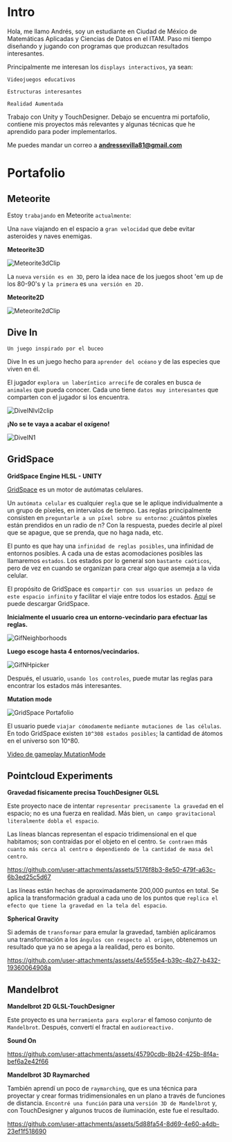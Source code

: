 
# Intro

Hola, me llamo Andrés, soy un estudiante en Ciudad de México de Matemáticas Aplicadas y Ciencias de Datos en el ITAM. Paso mi tiempo diseñando y jugando con programas que produzcan resultados interesantes. 

Principalmente me interesan los `displays interactivos`, ya sean:

`Videojuegos educativos`

`Estructuras interesantes`

`Realidad Aumentada`

Trabajo con Unity y TouchDesigner. Debajo se encuentra mi portafolio, contiene mis proyectos más relevantes y algunas técnicas que he aprendido para poder implementarlos.

Me puedes mandar un correo a **andressevilla81@gmail.com**

# Portafolio

## Meteorite 

Estoy `trabajando` en Meteorite `actualmente`:

Una `nave` viajando en el espacio a `gran velocidad` que debe evitar asteroides y naves enemigas.

**Meteorite3D**

![Meteorite3dClip](https://github.com/user-attachments/assets/ed9a4dc2-f446-4bbc-b045-c096f70cdfcb)

La `nueva` `versión es en 3D`, pero la idea nace de los juegos shoot 'em up de los 80-90's y  `la primera` es `una versión en 2D.`

**Meteorite2D**

![Meteorite2dClip](https://github.com/user-attachments/assets/e97e80de-63ea-46aa-be53-cf1baaf0f02a)

## Dive In

`Un juego inspirado por el buceo`

Dive In es un juego hecho para `aprender del océano` y de las especies que viven en él.

El jugador `explora un laberíntico arrecife` de corales en busca `de animales` que pueda conocer. Cada uno tiene `datos muy interesantes` que comparten con el jugador si los encuentra.

![DiveINlvl2clip](https://github.com/user-attachments/assets/25ed037c-8543-4767-864e-97dca579d2ad)

**¡No se te vaya a acabar el oxígeno!**

![DiveIN1](https://github.com/user-attachments/assets/edef0bae-5085-4f4d-a9eb-0eae193c81eb)

## GridSpace

**GridSpace Engine HLSL - UNITY**

[GridSpace](https://github.com/andressev/GridSpacee) es un motor de autómatas celulares.

Un `autómata celular` es cualquier `regla` que se le aplique individualmente a un grupo de píxeles, en intervalos de tiempo. Las reglas principalmente consisten en `preguntarle a un píxel sobre su entorno`: ¿cuántos píxeles están prendidos en un radio de n? Con la respuesta, puedes decirle al píxel que se apague, que se prenda, que no haga nada, etc.

El punto es que hay una `infinidad de reglas posibles`, una infinidad de entornos posibles. A cada una de estas acomodaciones posibles las llamaremos `estados`. Los estados por lo general son `bastante caóticos`, pero de vez en cuando se organizan para crear algo que asemeja a la vida celular.

El propósito de GridSpace es `compartir con sus usuarios un pedazo de este espacio infinito` y facilitar el viaje entre todos los estados. [Aquí](https://github.com/andressev/GridSpacee) se puede descargar GridSpace.

**Inicialmente el usuario crea un entorno-vecindario para efectuar las reglas.**

![GifNeighborhoods](https://github.com/user-attachments/assets/50d62360-fe90-4d12-9d1b-b9752f77f903)

**Luego escoge hasta 4 entornos/vecindarios.**

![GifNHpicker](https://github.com/user-attachments/assets/5dcbd464-9484-418f-a433-c6ba10b94331)

Después, el usuario, `usando los controles`, puede mutar las reglas para encontrar los estados más interesantes.

**Mutation mode**

![GridSpace Portafolio](https://github.com/user-attachments/assets/15eea6ea-17d4-42ae-805a-d90a68d3d044)

El usuario puede `viajar cómodamente` `mediante mutaciones de las células`. En todo GridSpace existen `10^308 estados posibles`; la cantidad de átomos en el universo son 10^80.

[Video de gameplay MutationMode](https://www.youtube.com/watch?v=BqFUAaOdQgY)

## Pointcloud Experiments

**Gravedad físicamente precisa TouchDesigner GLSL**

Este proyecto nace de intentar `representar precisamente la gravedad` en el espacio; no es una fuerza en realidad. Más bien, `un campo gravitacional literalmente dobla el espacio`.

Las líneas blancas representan el espacio tridimensional en el que habitamos; son contraídas por el objeto en el centro. `Se contraen` más `cuanto más cerca al centro` `o dependiendo de la cantidad de masa del centro`.

https://github.com/user-attachments/assets/5176f8b3-8e50-479f-a63c-6b3ed25c5d67

Las líneas están hechas de aproximadamente 200,000 puntos en total. Se aplica la transformación gradual a cada uno de los puntos que `replica el efecto que tiene la gravedad en la tela del espacio`.

**Spherical Gravity**

Si además de `transformar` para emular la gravedad, también aplicáramos una transformación a los `ángulos con respecto al origen`, obtenemos un resultado que ya no se apega a la realidad, pero es bonito.

https://github.com/user-attachments/assets/4e5555e4-b39c-4b27-b432-19360064908a

## Mandelbrot

**Mandelbrot 2D GLSL-TouchDesigner**

Este proyecto es una `herramienta para explorar` el famoso conjunto de `Mandelbrot`. Después, convertí el fractal en `audioreactivo.`

**Sound On**

https://github.com/user-attachments/assets/45790cdb-8b24-425b-8f4a-bef6a2e42f66

**Mandelbrot 3D Raymarched**

También aprendí un poco de `raymarching`, que es una técnica para proyectar y crear formas tridimensionales en un plano a través de funciones de distancia. `Encontré una función` para una `versión 3D de Mandelbrot` y, con TouchDesigner y algunos trucos de iluminación, este fue el resultado.

https://github.com/user-attachments/assets/5d88fa54-8d69-4e60-a4db-23ef1f518690
